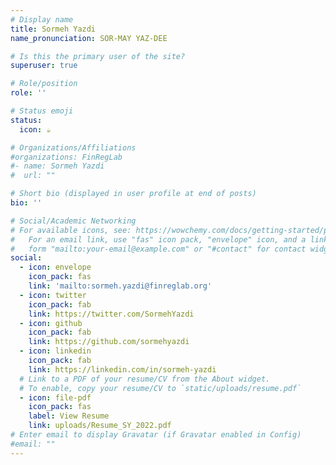 ```yaml
---
# Display name
title: Sormeh Yazdi
name_pronunciation: SOR-MAY YAZ-DEE

# Is this the primary user of the site?
superuser: true

# Role/position
role: ''

# Status emoji
status:
  icon: ☕️

# Organizations/Affiliations
#organizations: FinRegLab
#- name: Sormeh Yazdi
#  url: ""

# Short bio (displayed in user profile at end of posts)
bio: ''

# Social/Academic Networking
# For available icons, see: https://wowchemy.com/docs/getting-started/page-builder/#icons
#   For an email link, use "fas" icon pack, "envelope" icon, and a link in the
#   form "mailto:your-email@example.com" or "#contact" for contact widget.
social:
  - icon: envelope
    icon_pack: fas
    link: 'mailto:sormeh.yazdi@finreglab.org'
  - icon: twitter
    icon_pack: fab
    link: https://twitter.com/SormehYazdi
  - icon: github
    icon_pack: fab
    link: https://github.com/sormehyazdi
  - icon: linkedin
    icon_pack: fab
    link: https://linkedin.com/in/sormeh-yazdi
  # Link to a PDF of your resume/CV from the About widget.
  # To enable, copy your resume/CV to `static/uploads/resume.pdf`
  - icon: file-pdf
    icon_pack: fas
    label: View Resume
    link: uploads/Resume_SY_2022.pdf
# Enter email to display Gravatar (if Gravatar enabled in Config)
#email: ""
---
```

